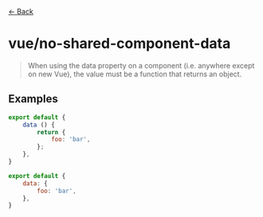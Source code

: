[&#x2190; Back](./)
# vue/no-shared-component-data

> When using the data property on a component (i.e. anywhere except on new Vue), the value must be a function that returns an object.

 

## Examples

<code-highlight>
 
<div slot="correct">

```js
export default {
    data () {
        return {
            foo: 'bar',
        };
    },
}

```

</div>

 
<div slot="incorrect">

```js
export default {
    data: {
        foo: 'bar',
    },
}

```

</div>

 
</code-highlight>

